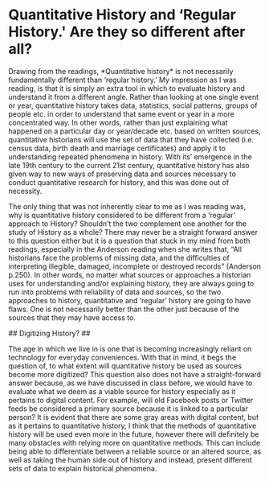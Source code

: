# Quantitative History and ‘Regular History.' Are they so different after all? #
<p> Drawing from the readings, *Quantitative history* is not necessarily fundamentally different than ‘regular history.’ My impression as I was reading, is that it is simply an extra tool in which to evaluate history and understand it from a different angle. Rather than looking at one single event or year, quantitative history takes data, statistics, social patterns, groups of people etc. in order to understand that same event or year in a more concentrated way. In other words, rather than just explaining what happened on a particular day or year/decade etc. based on written sources, quantitative historians will use the set of data that they have collected (i.e. census data, birth death and marriage certificates) and apply it to understanding repeated phenomena in history. With its’ emergence in the late 19th century to the current 21st century, quantitative history has also given way to new ways of preserving data and sources necessary to conduct quantitative research for history, and this was done out of necessity. 
    <p> The only thing that was not inherently clear to me as I was reading was, why is quantitative history considered to be different from a ‘regular’ approach to History? Shouldn’t the two complement one another for the study of History as a whole? There may never be a straight forward answer to this question either but it is a question that stuck in my mind from both readings, especially in the Anderson reading when she writes that,  “All historians face the problems of missing data, and the difficulties of interpreting illegible, damaged, incomplete or destroyed records” (Anderson p.250).  In other words, no matter what sources or approaches a historian uses for understanding and/or explaining history, they are always going to run into problems with reliability of data and sources, so the two approaches to history, quantitative and ‘regular’ history are going to have flaws. One is not necessarily better than the other just because of the sources that they may have access to. 
     <p/> ## Digitizing History? ##  
   <p> The age in which we live in is one that is becoming increasingly reliant on technology for everyday conveniences. With that in mind, it begs the question of, to what extent will quantitative history be used as sources become more digitized? This question also does not have a straight-forward answer because, as we have discussed in class before, we would have to evaluate what we deem as a viable source for history especially as it pertains to digital content. For example, will old Facebook posts or Twitter feeds be considered a primary source because it is linked to a particular person? It is evident that there are some gray areas with digital content, but as it pertains to quantitative history, I think that the methods of quantitative history will be used even more in the future, however there will definitely be many obstacles with relying more on quantitative methods. This can include being able to differentiate between a reliable source or an altered source, as well as taking the human side out of history and instead, present different sets of data to explain historical phenomena. 
 
